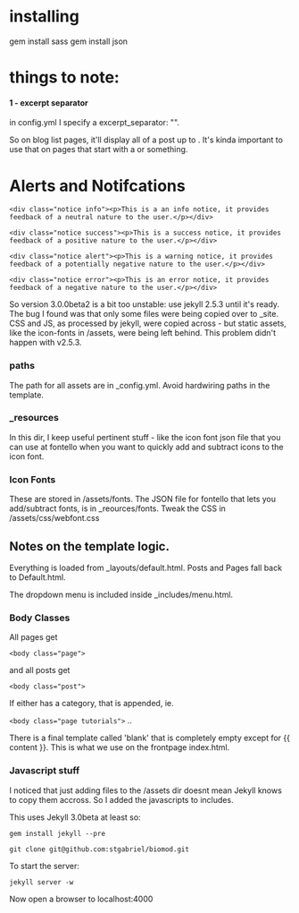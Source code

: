 

# installing

gem install sass
gem install json

# things to note:

#### 1 - excerpt separator

in config.yml I specify a excerpt_separator: "<!--more-->".

So on blog list pages, it'll display all of a post up to <!--more-->. It's kinda important to use that on pages that start with a <table> or something.


# Alerts and Notifcations


    <div class="notice info"><p>This is a an info notice, it provides feedback of a neutral nature to the user.</p></div>

    <div class="notice success"><p>This is a success notice, it provides feedback of a positive nature to the user.</p></div>

    <div class="notice alert"><p>This is a warning notice, it provides feedback of a potentially negative nature to the user.</p></div>

    <div class="notice error"><p>This is an error notice, it provides feedback of a negative nature to the user.</p></div>




So version 3.0.0beta2 is a bit too unstable: use jekyll 2.5.3 until it's ready.
The bug I found was that only some files were being copied over to _site.
CSS and JS, as processed by jekyll, were copied across - but static assets, like the icon-fonts in /assets, were being left behind. This problem didn't happen with v2.5.3.

### paths

The path for all assets are in _config.yml. Avoid hardwiring paths in the template.

### _resources

In this dir, I keep useful pertinent stuff - like the icon font json file that you can use at fontello when you want to quickly add and subtract icons to the icon font.

### Icon Fonts

These are stored in /assets/fonts. The JSON file for fontello that lets you add/subtract fonts, is in _reources/fonts.
Tweak the CSS in /assets/css/webfont.css






## Notes on the template logic.

Everything is loaded from _layouts/default.html. Posts and Pages fall back to Default.html.

The dropdown menu is included inside _includes/menu.html.


### Body Classes
All pages get

`<body class="page">`

and all posts get

`<body class="post">`

If either has a category, that is appended, ie.

`<body class="page tutorials">`
..

There is a final template called 'blank' that is completely empty except for {{ content }}.
This is what we use on the frontpage index.html.

### Javascript stuff

I noticed that just adding files to the /assets dir doesnt mean Jekyll knows to copy them accross.
So I added the javascripts to includes.


This uses Jekyll 3.0beta at least so:

`gem install jekyll --pre`


`git clone git@github.com:stgabriel/biomod.git`

To start the server:

`jekyll server -w`

Now open a browser to localhost:4000
